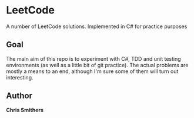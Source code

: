 # LeetCode
A number of LeetCode solutions. Implemented in C# for practice purposes
## Goal
The main aim of this repo is to experiment with C#, TDD and unit testing environments (as well as a little bit of git practice). The actual problems are mostly a means to an end, although I'm sure some of them will turn out interesting.
## Author
**Chris Smithers**

